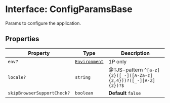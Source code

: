 # Interface: ConfigParamsBase

Params to configure the application.

## Properties

| Property                   | Type                                            | Description                                                    |
| -------------------------- | ----------------------------------------------- | -------------------------------------------------------------- |
| `env?`                     | [`Environment`](../enumerations/Environment.md) | 1P only                                                        |
| `locale?`                  | `string`                                        | @TJS-pattern `^[a-z]{2}([_-]([A-Za-z]{2,4}))?([_-][A-Z]{2})?$` |
| `skipBrowserSupportCheck?` | `boolean`                                       | **Default** `false`                                            |
